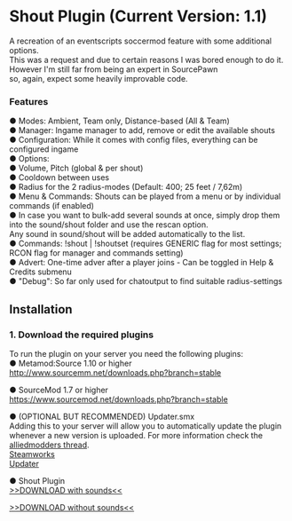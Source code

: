 # Shout Plugin  (Current Version: 1.1)  
A recreation of an eventscripts soccermod feature with some additional options.  
This was a request and due to certain reasons I was bored enough to do it. However I'm still far from being an expert in SourcePawn  
so, again, expect some heavily improvable code.   

### Features
  ● Modes: Ambient, Team only, Distance-based (All & Team)  
  ● Manager: Ingame manager to add, remove or edit the available shouts    
  ● Configuration: While it comes with config files, everything can be configured ingame  
  ● Options:  
     ● Volume, Pitch (global & per shout)  
     ● Cooldown between uses  
     ● Radius for the 2 radius-modes (Default: 400; 25 feet / 7,62m)    
  ● Menu & Commands: Shouts can be played from a menu or by individual commands (if enabled)  
  ● In case you want to bulk-add several sounds at once, simply drop them into the sound/shout folder and use the rescan option.  
    Any sound in sound/shout will be added automatically to the list.  
  ● Commands: !shout | !shoutset (requires GENERIC flag for most settings; RCON flag for manager and commands setting)  
  ● Advert: One-time adver after a player joins - Can be toggled in Help & Credits submenu  
  ● "Debug": So far only used for chatoutput to find suitable radius-settings

## Installation
### 1. Download the required plugins
To run the plugin on your server you need the following plugins:  
 ● Metamod:Source 1.10 or higher  
http://www.sourcemm.net/downloads.php?branch=stable  
  
 ● SourceMod 1.7 or higher  
https://www.sourcemod.net/downloads.php?branch=stable  
  
 ● (OPTIONAL BUT RECOMMENDED) Updater.smx  
Adding this to your server will allow you to automatically update the plugin whenever a new version is uploaded. For more information check the [alliedmodders thread](https://forums.alliedmods.net/showthread.php?p=1570806).  
[Steamworks](http://users.alliedmods.net/~kyles/builds/SteamWorks/)  
[Updater](https://bitbucket.org/GoD_Tony/updater/downloads/updater.smx)  
  
 ● Shout Plugin  
[>>DOWNLOAD with sounds<<](https://github.com/MK99MA/Shout-Plugin/releases/tag/1.0)  

[>>DOWNLOAD without sounds<<](https://github.com/MK99MA/Shout-Plugin/blob/master/addons/sourcemod/plugins/shout.smx)  
